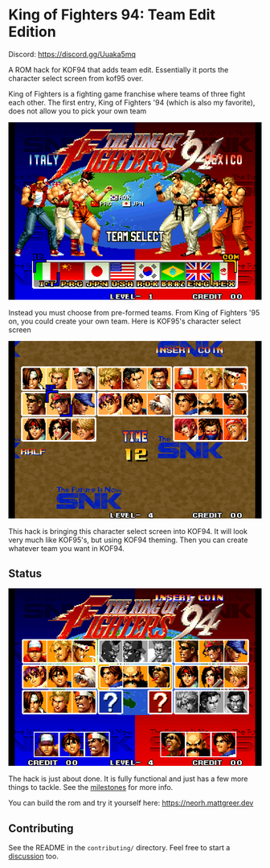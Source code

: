 # King of Fighters 94: Team Edit Edition

Discord: https://discord.gg/Uuaka5mq

A ROM hack for KOF94 that adds team edit. Essentially it ports the character select screen from kof95 over.

King of Fighters is a fighting game franchise where teams of three fight each other. The first entry, King of Fighters '94 (which is also my favorite), does not allow you to pick your own team

![kof94 team select screen](https://github.com/city41/kof94te/blob/main/kof94TeamSelect.png?raw=true)

Instead you must choose from pre-formed teams. From King of Fighters '95 on, you could create your own team. Here is KOF95's character select screen

![kof95 team select screen](https://github.com/city41/kof94te/blob/main/kof95CharSelect.png?raw=true)

This hack is bringing this character select screen into KOF94. It will look very much like KOF95's, but using KOF94 theming. Then you can create whatever team you want in KOF94.

## Status

![kof94te char select](https://github.com/city41/kof94te/blob/main/kof94teCharSelect.png?raw=true)

The hack is just about done. It is fully functional and just has a few more things to tackle. See the [milestones](https://github.com/city41/kof94te/milestones) for more info.

You can build the rom and try it yourself here: https://neorh.mattgreer.dev

## Contributing

See the README in the `contributing/` directory. Feel free to start a [discussion](https://github.com/city41/kof94te/discussions) too.
